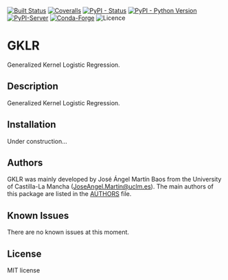 
[![Built Status](https://api.cirrus-ci.com/github/JoseAngelMartinB/gklr.svg?branch=main)](https://cirrus-ci.com/github/JoseAngelMartinB/gklr)
[![Coveralls](https://img.shields.io/coveralls/github/JoseAngelMartinB/gklr/main.svg)](https://coveralls.io/r/JoseAngelMartinB/gklr)
[![PyPI - Status](https://img.shields.io/pypi/status/gklr)](https://pypi.org/project/gklr/)
[![PyPI - Python Version](https://img.shields.io/pypi/pyversions/gklr)](https://pypi.org/project/gklr/)
[![PyPI-Server](https://img.shields.io/pypi/v/gklr.svg)](https://pypi.org/project/gklr/)
[![Conda-Forge](https://img.shields.io/conda/vn/conda-forge/gklr.svg)](https://anaconda.org/conda-forge/gklr)
![Licence](https://img.shields.io/badge/Licence-MIT-blue)


# GKLR

Generalized Kernel Logistic Regression.


## Description

Generalized Kernel Logistic Regression.


## Installation

Under construction...


## Authors

GKLR was mainly developed by José Ángel Martín Baos from the University of
Castilla-La Mancha (JoseAngel.Martin@uclm.es). The main authors of this
package are listed in the [AUTHORS](AUTHORS.md) file.


## Known Issues
There are no known issues at this moment.


## License
MIT license
